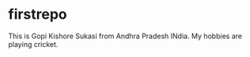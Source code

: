 # firstrepo


This is Gopi Kishore Sukasi from Andhra Pradesh INdia. My hobbies are playing cricket.